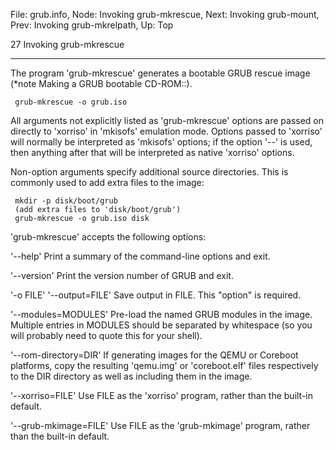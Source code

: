 File: grub.info,  Node: Invoking grub-mkrescue,  Next: Invoking grub-mount,  Prev: Invoking grub-mkrelpath,  Up: Top

27 Invoking grub-mkrescue
*************************

The program 'grub-mkrescue' generates a bootable GRUB rescue image
(*note Making a GRUB bootable CD-ROM::).

     grub-mkrescue -o grub.iso

   All arguments not explicitly listed as 'grub-mkrescue' options are
passed on directly to 'xorriso' in 'mkisofs' emulation mode.  Options
passed to 'xorriso' will normally be interpreted as 'mkisofs' options;
if the option '--' is used, then anything after that will be interpreted
as native 'xorriso' options.

   Non-option arguments specify additional source directories.  This is
commonly used to add extra files to the image:

     mkdir -p disk/boot/grub
     (add extra files to 'disk/boot/grub')
     grub-mkrescue -o grub.iso disk

   'grub-mkrescue' accepts the following options:

'--help'
     Print a summary of the command-line options and exit.

'--version'
     Print the version number of GRUB and exit.

'-o FILE'
'--output=FILE'
     Save output in FILE.  This "option" is required.

'--modules=MODULES'
     Pre-load the named GRUB modules in the image.  Multiple entries in
     MODULES should be separated by whitespace (so you will probably
     need to quote this for your shell).

'--rom-directory=DIR'
     If generating images for the QEMU or Coreboot platforms, copy the
     resulting 'qemu.img' or 'coreboot.elf' files respectively to the
     DIR directory as well as including them in the image.

'--xorriso=FILE'
     Use FILE as the 'xorriso' program, rather than the built-in
     default.

'--grub-mkimage=FILE'
     Use FILE as the 'grub-mkimage' program, rather than the built-in
     default.

